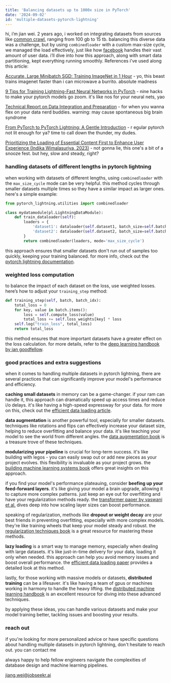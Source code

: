 ```yaml
---
title: 'Balancing datasets up to 1000x size in PyTorch'
date: '2024-09-02'
id: 'multiple-datasets-pytorch-lightning'
---
```


hi, i’m jian wei. 2 years ago, i worked on integrating datasets from sources like [common crawl](https://commoncrawl.org/), ranging from 100 gb to 15 tb. balancing this diverse data was a challenge, but by using `combinedloader` with a custom max-size cycle, we managed the load effectively, just like how [facebook](https://about.fb.com/) handles their vast amount of user data. i’ll dive into how this approach, along with smart data partitioning, kept everything running smoothly. References i've used along this article:


[Accurate, Large Minibatch SGD: Training ImageNet in 1 Hour](https://research.facebook.com/publications/accurate-large-minibatch-sgd-training-imagenet-in-1-hour/) - yo, this beast trains imagenet faster than i can microwave a burrito. absolute madness

[9 Tips for Training Lightning-Fast Neural Networks in PyTorch](https://towardsdatascience.com/9-tips-for-training-lightning-fast-neural-networks-in-pytorch-8e63a502f565) - nine hacks to make your pytorch models go zoom. it's like nos for your neural nets, yao

[Technical Report on Data Integration and Preparation](https://arxiv.org/pdf/2103.01986) - for when you wanna flex on your data nerd buddies. warning: may cause spontaneous big brain syndrome

[From PyTorch to PyTorch Lightning: A Gentle Introduction](https://towardsdatascience.com/from-pytorch-to-pytorch-lightning-a-gentle-introduction-b371b7caaf09) - r egular pytorch not lit enough for ya? time to call down the thunder, my dudes.

[Prioritizing the Loading of Essential Content First to Enhance User Experience (Indika Wimalasuriya, 2023)](https://docs.aws.amazon.com/AmazonElastiCache/latest/mem-ug/Strategies.html) - not gonna lie, this one's a bit of a snooze fest. but hey, slow and steady, right?

### handling datasets of different lengths in pytorch lightning

when working with datasets of different lengths, using `combinedloader` with the `max_size_cycle` mode can be very helpful. this method cycles through smaller datasets multiple times so they have a similar impact as larger ones. here's a simple example:

```python
from pytorch_lightning.utilities import combinedloader

class mydatamodule(pl.LightningDataModule):
    def train_dataloader(self):
        loaders = {
            'dataset1': dataloader(self.dataset1, batch_size=self.batch_size, shuffle=True),
            'dataset2': dataloader(self.dataset2, batch_size=self.batch_size, shuffle=True),
        }
        return combinedloader(loaders, mode='max_size_cycle')
```

this approach ensures that smaller datasets don't run out of samples too quickly, keeping your training balanced. for more info, check out the [pytorch lightning documentation](https://pytorch-lightning.readthedocs.io/en/stable/extensions/combine.html).

### weighted loss computation

to balance the impact of each dataset on the loss, use weighted losses. here’s how to adjust your `training_step` method:

```python
def training_step(self, batch, batch_idx):
    total_loss = 0
    for key, value in batch.items():
        loss = self.compute_loss(value)
        total_loss += self.loss_weights[key] * loss
    self.log("train_loss", total_loss)
    return total_loss
```

this method ensures that more important datasets have a greater effect on the loss calculation. for more details, refer to the [deep learning handbook by ian goodfellow](https://www.springer.com/gp/book/9783030056491).

### good practices and extra suggestions

when it comes to handling multiple datasets in pytorch lightning, there are several practices that can significantly improve your model's performance and efficiency. 

**caching small datasets** in memory can be a game-changer. if your ram can handle it, this approach can dramatically speed up access times and reduce i/o delays. it's like having a high-speed expressway for your data. for more on this, check out the [efficient data loading article](https://towardsdatascience.com/efficient-data-loading-in-pytorch-59f0d6d5c4d6).

**data augmentation** is another powerful tool, especially for smaller datasets. techniques like rotations and flips can effectively increase your dataset size, helping to reduce overfitting and balance your data. it's like teaching your model to see the world from different angles. the [data augmentation book](https://www.elsevier.com/books/data-augmentation-for-deep-learning/yang/978-0-12-818548-2) is a treasure trove of these techniques.

**modularizing your pipeline** is crucial for long-term success. it's like building with legos - you can easily swap out or add new pieces as your project evolves. this flexibility is invaluable as your project grows. the [building machine learning systems book](https://www.oreilly.com/library/view/building-machine/9781492045110/) offers great insights on this approach.

if you find your model's performance plateauing, consider **beefing up your feed-forward layers**. it's like giving your model a brain upgrade, allowing it to capture more complex patterns. just keep an eye out for overfitting and have your regularization methods ready. the [transformer paper by vaswani et al.](https://arxiv.org/abs/1706.03762) dives deep into how scaling layer sizes can boost performance.

speaking of regularization, methods like **dropout or weight decay** are your best friends in preventing overfitting, especially with more complex models. they're like training wheels that keep your model steady and robust. the [regularization techniques book](https://www.springer.com/gp/book/9789811644113) is a great resource for mastering these methods.

**lazy loading** is a smart way to manage memory, especially when dealing with large datasets. it's like just-in-time delivery for your data, loading it only when needed. this approach can help you avoid memory issues and boost overall performance. the [efficient data loading paper](https://arxiv.org/abs/1805.10710) provides a detailed look at this method.

lastly, for those working with massive models or datasets, **distributed training** can be a lifesaver. it's like having a team of gpus or machines working in harmony to handle the heavy lifting. the [distributed machine learning handbook](https://www.springer.com/gp/book/9783030786033) is an excellent resource for diving into these advanced techniques.

by applying these ideas, you can handle various datasets and make your model training better, tackling issues and boosting your results.

### reach out

if you're looking for more personalized advice or have specific questions about handling multiple datasets in pytorch lightning, don't hesitate to reach out. you can contact me

always happy to help fellow engineers navigate the complexities of database design and machine learning pipelines.

jiang.wei@jobseekr.ai